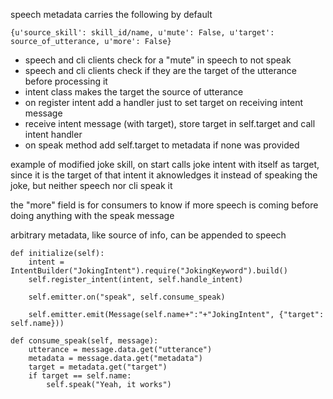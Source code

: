 
speech metadata carries the following by default

    {u'source_skill': skill_id/name, u'mute': False, u'target': source_of_utterance, u'more': False}

- speech and cli clients check for a "mute" in speech to not speak
- speech and cli clients check if they are the target of the utterance before processing it
- intent class makes the target the source of utterance
- on register intent add a handler just to set target on receiving intent message
- receive intent message (with target), store target in self.target and call intent handler
- on speak method add self.target to metadata if none was provided

example of modified joke skill, on start calls joke intent with itself as target, since it is the target of that intent it aknowledges it instead of speaking the joke, but neither speech nor cli speak it

the "more" field is for consumers to know if more speech is coming before doing anything with the speak message

arbitrary metadata, like source of info, can be appended to speech


    def initialize(self):
        intent = IntentBuilder("JokingIntent").require("JokingKeyword").build()
        self.register_intent(intent, self.handle_intent)

        self.emitter.on("speak", self.consume_speak)

        self.emitter.emit(Message(self.name+":"+"JokingIntent", {"target": self.name}))

    def consume_speak(self, message):
        utterance = message.data.get("utterance")
        metadata = message.data.get("metadata")
        target = metadata.get("target")
        if target == self.name:
            self.speak("Yeah, it works")
